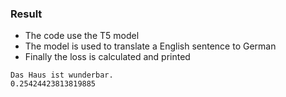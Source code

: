 ### Result
* The code use the T5 model
* The model is used to translate a English sentence to German
* Finally the loss is calculated and printed
```
Das Haus ist wunderbar.
0.25424423813819885
```